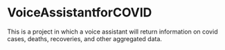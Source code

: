 # VoiceAssistantforCOVID

This is a project in which a voice assistant will return information on covid cases, deaths, recoveries, and other aggregated data.
